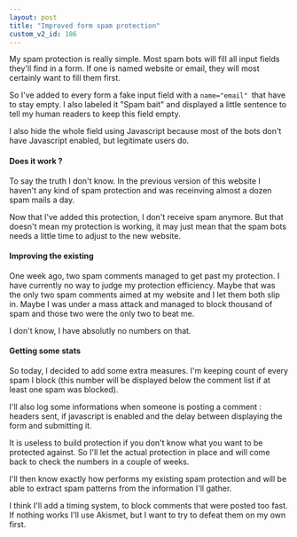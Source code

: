 ```yaml
---
layout: post
title: "Improved form spam protection"
custom_v2_id: 186
---
```


<p>My spam protection is really simple. Most spam bots will fill all input fields they'll find in a form. If one is named website or email, they will most certainly want to fill them first.</p>
<p>So I've added to every form a fake input field with a <code>name="email" </code>that have to stay empty. I also labeled it "Spam bait" and displayed a little sentence to tell my human readers to keep this field empty.</p>
<p>I also hide the whole field using Javascript because most of the bots don't have Javascript enabled, but legitimate users do.</p>
<h4>Does it work ?</h4>
<p>To say the truth I don't know. In the previous version of this website I haven't any kind of spam protection and was receinving almost a dozen spam mails a day.</p>
<p>Now that I've added this protection, I don't receive spam anymore. But that doesn't mean my protection is working, it may just mean that the spam bots needs a little time to adjust to the new website.</p>
<h4>Improving the existing</h4>
<p>One week ago, two spam comments managed to get past my protection. I have currently no way to judge my protection efficiency. Maybe that was the only two spam comments aimed at my website and I let them both slip in. Maybe I was under a mass attack and managed to block thousand of spam and those two were the only two to beat me.</p>
<p>I don't know, I have absolutly no numbers on that.</p>
<h4>Getting some stats</h4>
<p>So today, I decided to add some extra measures. I'm keeping count of every spam I block (this number will be displayed below the comment list if at least one spam was blocked).</p>
<p>I'll also log some informations when someone is posting a comment : headers sent, if javascript is enabled and the delay between displaying the form and submitting it.</p>
<p>It is useless to build protection if you don't know what you want to be protected against. So I'll let the actual protection in place and will come back to check the numbers in a couple of weeks.</p>
<p>I'll then know exactly how performs my existing spam protection and will be able to extract spam patterns from the information I'll gather.</p>
<p>I think I'll add a timing system, to block comments that were posted too fast. If nothing works I'll use Akismet, but I want to try to defeat them on my own first.</p>